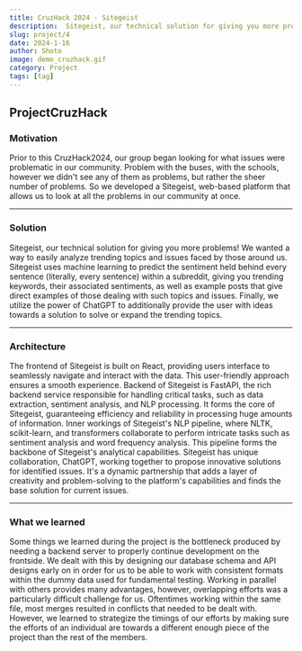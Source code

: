 ```yaml
---
title: CruzHack 2024 - Sitegeist
description:  Sitegeist, our technical solution for giving you more problems! We wanted a way to easily analyze trending topics and issues faced by those around us.
slug: project/4
date: 2024-1-16
author: Shoto
image: demo_cruzhack.gif
category: Project
tags: [tag]
---
```


## ProjectCruzHack

### Motivation

Prior to this CruzHack2024, our group began looking for what issues were problematic in our community. Problem with the buses, with the schools, however we didn't see any of them as problems, but rather the sheer number of problems. So we developed a Sitegeist, web-based platform that allows us to look at all the problems in our community at once.

---

### Solution

Sitegeist, our technical solution for giving you more problems! We wanted a way to easily analyze trending topics and issues faced by those around us. Sitegeist uses machine learning to predict the sentiment held behind every sentence (literally, every sentence) within a subreddit, giving you trending keywords, their associated sentiments, as well as example posts that give direct examples of those dealing with such topics and issues. Finally, we utilize the power of ChatGPT to additionally provide the user with ideas towards a solution to solve or expand the trending topics.

---

### Architecture

The frontend of Sitegeist is built on React, providing users interface to seamlessly navigate and interact with the data. This user-friendly approach ensures a smooth experience. Backend of Sitegeist is FastAPI, the rich backend service responsible for handling critical tasks, such as data extraction, sentiment analysis, and NLP processing. It forms the core of Sitegeist, guaranteeing efficiency and reliability in processing huge amounts of information. Inner workings of Sitegeist's NLP pipeline, where NLTK, scikit-learn, and transformers collaborate to perform intricate tasks such as sentiment analysis and word frequency analysis. This pipeline forms the backbone of Sitegeist's analytical capabilities. Sitegeist has unique collaboration, ChatGPT, working together to propose innovative solutions for identified issues. It's a dynamic partnership that adds a layer of creativity and problem-solving to the platform's capabilities and finds the base solution for current issues.

---

### What we learned

Some things we learned during the project is the bottleneck produced by needing a backend server to properly continue development on the frontside. We dealt with this by designing our database schema and API designs early on in order for us to be able to work with consistent formats within the dummy data used for fundamental testing. Working in parallel with others provides many advantages, however, overlapping efforts was a particularly difficult challenge for us. Oftentimes working within the same file, most merges resulted in conflicts that needed to be dealt with. However, we learned to strategize the timings of our efforts by making sure the efforts of an individual are towards a different enough piece of the project than the rest of the members.
